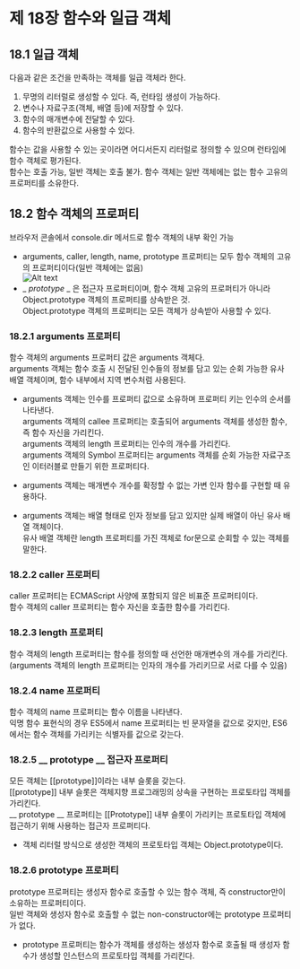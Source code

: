 제 18장 함수와 일급 객체
============================

18.1 일급 객체
-----------------
다음과 같은 조건을 만족하는 객체를 일급 객체라 한다.
1. 무명의 리터럴로 생성할 수 있다. 즉, 런타임 생성이 가능하다.
2. 변수나 자료구조(객체, 배열 등)에 저장할 수 있다.
3. 함수의 매개변수에 전달할 수 있다.
4. 함수의 반환값으로 사용할 수 있다.

함수는 값을 사용할 수 있는 곳이라면 어디서든지 리터럴로 정의할 수 있으며 런타임에 함수 객체로 평가된다.   
함수는 호출 가능, 일반 객체는 호출 불가. 함수 객체는 일반 객체에는 없는 함수 고유의 프로퍼티를 소유한다.

18.2 함수 객체의 프로퍼티
---------------------------
브라우저 콘솔에서 console.dir 메서드로 함수 객체의 내부 확인 가능

* arguments, caller, length, name, prototype 프로퍼티는 모두 함수 객체의 고유의 프로퍼티이다(일반 객체에는 없음)   
![Alt text](/path/to/img.jpg)
* _ _prototype_ _ 은 접근자 프로퍼티이며, 함수 객체 고유의 프로퍼티가 아니라 Object.prototype 객체의 프로퍼티를 상속받은 것.   
Object.prototype 객체의 프로퍼티는 모든 객체가 상속받아 사용할 수 있다.

### 18.2.1 arguments 프로퍼티   
함수 객체의 arguments 프로퍼티 값은 arguments 객체다.   
arguments 객체는 함수 호출 시 전달된 인수들의 정보를 담고 있는 순회 가능한 유사 배열 객체이며, 함수 내부에서 지역 변수처럼 사용된다.

* arguments 객체는 인수를 프로퍼티 값으로 소유하며 프로퍼티 키는 인수의 순서를 나타낸다.   
arguments 객체의 callee 프로퍼티는 호출되어 arguments 객체를 생성한 함수, 즉 함수 자신을 가리킨다.   
arguments 객체의 length 프로퍼티는 인수의 개수를 가리킨다.   
arguments 객체의 Symbol 프로퍼티는 arguments 객체를 순회 가능한 자료구조인 이터러블로 만들기 위한 프로퍼티다.

* arguments 객체는 매개변수 개수를 확정할 수 없는 가변 인자 함수를 구현할 때 유용하다.

* arguments 객체는 배열 형태로 인자 정보를 담고 있지만 실제 배열이 아닌 유사 배열 객체이다.   
유사 배열 객체란 length 프로퍼티를 가진 객체로 for문으로 순회할 수 있는 객체를 말한다. 

### 18.2.2 caller 프로퍼티   
caller 프로퍼티는 ECMAScript 사양에 포함되지 않은 비표준 프로퍼티이다.   
함수 객체의 caller 프로퍼티는 함수 자신을 호출한 함수를 가리킨다.

### 18.2.3 length 프로퍼티   
함수 객체의 length 프로퍼티는 함수를 정의할 때 선언한 매개변수의 개수를 가리킨다.   
(arguments 객체의 length 프로퍼티는 인자의 개수를 가리키므로 서로 다를 수 있음)

### 18.2.4 name 프로퍼티   
함수 객체의 name 프로퍼티는 함수 이름을 나타낸다.   
익명 함수 표현식의 경우 ES5에서 name 프로퍼티는 빈 문자열을 값으로 갖지만, ES6에서는 함수 객체를 가리키는 식별자를 값으로 갖는다.

### 18.2.5 __ prototype __ 접근자 프로퍼티   
모든 객체는 [[prototype]]이라는 내부 슬롯을 갖는다.   
[[prototype]] 내부 슬롯은 객체지향 프로그래밍의 상속을 구현하는 프로토타입 객체를 가리킨다.   
__ prototype __ 프로퍼티는 [[Prototype]] 내부 슬롯이 가리키는 프로토타입 객체에 접근하기 위해 사용하는 접근자 프로퍼티다.   
* 객체 리터럴 방식으로 생성한 객체의 프로토타입 객체는 Object.prototype이다.

### 18.2.6 prototype 프로퍼티   
prototype 프로퍼티는 생성자 함수로 호출할 수 있는 함수 객체, 즉 constructor만이 소유하는 프로퍼티이다.   
일반 객체와 생성자 함수로 호출할 수 없는 non-constructor에는 prototype 프로퍼티가 없다.

* prototype 프로퍼티는 함수가 객체를 생성하는 생성자 함수로 호출될 때 생성자 함수가 생성할 인스턴스의 프로토타입 객체를 가리킨다.
